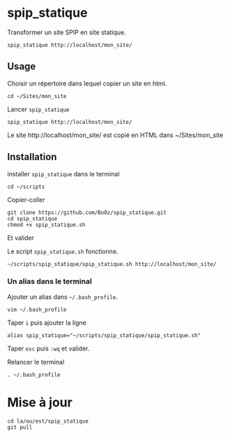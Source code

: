 # spip_statique
Transformer un site SPIP en site statique.
```
spip_statique http://localhost/mon_site/
```

## Usage

Choisir un répertoire dans lequel copier un site en html. 
```
cd ~/Sites/mon_site
```
Lancer `spip_statique`
```
spip_statique http://localhost/mon_site/
```
Le site http://localhost/mon_site/ est copié en HTML dans ~/Sites/mon_site

## Installation

installer `spip_statique` dans le terminal
```
cd ~/scripts
```
Copier-coller
```
git clone https://github.com/BoOz/spip_statique.git
cd spip_statique
chmod +x spip_statique.sh
```
Et valider

Le script `spip_statique.sh` fonctionne.
```
~/scripts/spip_statique/spip_statique.sh http://localhost/mon_site/
```

### Un alias dans le terminal
Ajouter un alias dans `~/.bash_profile`.
```
vim ~/.bash_profile
```
Taper `i` puis ajouter la ligne
```
alias spip_statique="~/scripts/spip_statique/spip_statique.sh"
```
Taper `esc` puis `:wq` et valider.

Relancer le terminal
```
. ~/.bash_profile
```

# Mise à jour
```
cd la/ou/est/spip_statique
git pull
```

